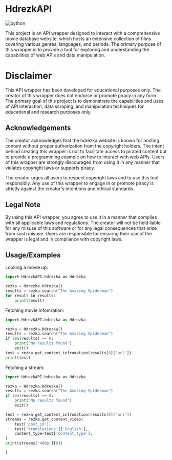 
# HdrezkAPI
![python](https://img.shields.io/badge/Python-FFD43B?style=for-the-badge&logo=python&logoColor=blue)

This project is an API wrapper designed to interact with a comprehensive movie database website, which hosts an extensive collection of films covering various genres, languages, and periods. The primary purpose of this wrapper is to provide a tool for exploring and understanding the capabilities of web APIs and data manipulation.




# Disclaimer

This API wrapper has been developed for educational purposes only. The creator of this wrapper does not endorse or promote piracy in any form. The primary goal of this project is to demonstrate the capabilities and uses of API interaction, data scraping, and manipulation techniques for educational and research purposes only.

## Acknowledgements

The creator acknowledges that the hdrezka website is known for hosting content without proper authorization from the copyright holders. The intent behind creating this wrapper is not to facilitate access to pirated content but to provide a programming example on how to interact with web APIs. Users of this wrapper are strongly discouraged from using it in any manner that violates copyright laws or supports piracy.

The creator urges all users to respect copyright laws and to use this tool responsibly. Any use of this wrapper to engage in or promote piracy is strictly against the creator's intentions and ethical standards.

## Legal Note

By using this API wrapper, you agree to use it in a manner that complies with all applicable laws and regulations. The creator will not be held liable for any misuse of this software or for any legal consequences that arise from such misuse. Users are responsible for ensuring their use of the wrapper is legal and in compliance with copyright laws.

## Usage/Examples


Looking a movie up:
```python
import HdrezkAPI.hdrezka as Hdrezka

rezka = Hdrezka.Hdrezka()
results = rezka.search("The Amazing Spiderman")
for result in results:
    print(result)
```
Fetching movie infomration:
```python
import HdrezkAPI.hdrezka as Hdrezka

rezka = Hdrezka.Hdrezka()
results = rezka.search("The Amazing Spiderman")
if len(results) == 0:
    print("No results found")
    exit()
test = rezka.get_content_infromation(results[0]['url'])
print(test)
```
Fetching a stream:
```python
import HdrezkAPI.hdrezka as Hdrezka

rezka = Hdrezka.Hdrezka()
results = rezka.search("The Amazing Spiderman")
if len(results) == 0:
    print("No results found")
    exit()

test = rezka.get_content_infromation(results[0]['url'])
streams = rezka.get_content_video(
    test['post_id'], 
    test['translations']['English'], 
    content_type=test['content_type'],
)
print(streams['480p'][0])

}
```

